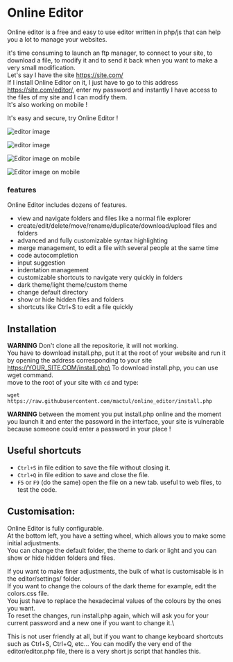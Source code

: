 # Online Editor

Online editor is a free and easy to use editor written in php/js that can help you a lot to manage your websites.

it's time consuming to launch an ftp manager, to connect to your site, to download a file, to modify it and to send it back when you want to make a very small modification.\
Let's say I have the site https://site.com/ \
If I install Online Editor on it, I just have to go to this address https://site.com/editor/, enter my password and instantly I have access to the files of my site and I can modify them.\
It's also working on mobile !

It's easy and secure, try Online Editor !

![editor image](https://cdn.discordapp.com/attachments/750339759716565092/832027164895346708/editor1.png)

![editor image](https://cdn.discordapp.com/attachments/750339759716565092/832026451825131540/editor2.png)

![Editor image on mobile](https://cdn.discordapp.com/attachments/750339759716565092/832141522441994280/Screenshot_20210415-083224_Chrome.jpg)

![Editor image on mobile](https://cdn.discordapp.com/attachments/750339759716565092/832141522899697704/Screenshot_20210415-083303_Chrome.jpg)


### features

Online Editor includes dozens of features.
- view and navigate folders and files like a normal file explorer
- create/edit/delete/move/rename/duplicate/download/upload files and folders
- advanced and fully customizable syntax highlighting
- merge management, to edit a file with several people at the same time
- code autocompletion
- input suggestion
- indentation management
- customizable shortcuts to navigate very quickly in folders
- dark theme/light theme/custom theme
- change default directory
- show or hide hidden files and folders
- shortcuts like Ctrl+S to edit a file quickly

## Installation

**__WARNING__** Don't clone all the repositorie, it will not working.\
You have to download install.php, put it at the root of your website and run it by opening the address corresponding to your site https://YOUR_SITE.COM/install.php\
To download install.php, you can use wget command.\
move to the root of your site with `cd` and type:
```
wget https://raw.githubusercontent.com/mactul/online_editor/install.php
```

**__WARNING__** between the moment you put install.php online and the moment you launch it and enter the password in the interface, your site is vulnerable because someone could enter a password in your place !


## Useful shortcuts

- `Ctrl+S` in file edition to save the file without closing it.
- `Ctrl+Q` in file edition to save and close the file.
- `F5` or `F9` (do the same) open the file on a new tab. useful to web files, to test the code.


## Customisation:

Online Editor is fully configurable.\
At the bottom left, you have a setting wheel, which allows you to make some initial adjustments.\
You can change the default folder, the theme to dark or light and you can show or hide hidden folders and files.

If you want to make finer adjustments, the bulk of what is customisable is in the editor/settings/ folder.\
If you want to change the colours of the dark theme for example, edit the colors.css file.\
You just have to replace the hexadecimal values of the colours by the ones you want.\
To reset the changes, run install.php again, which will ask you for your current password and a new one if you want to change it.\

This is not user friendly at all, but if you want to change keyboard shortcuts such as Ctrl+S, Ctrl+Q, etc... You can modify the very end of the editor/editor.php file, there is a very short js script that handles this.
